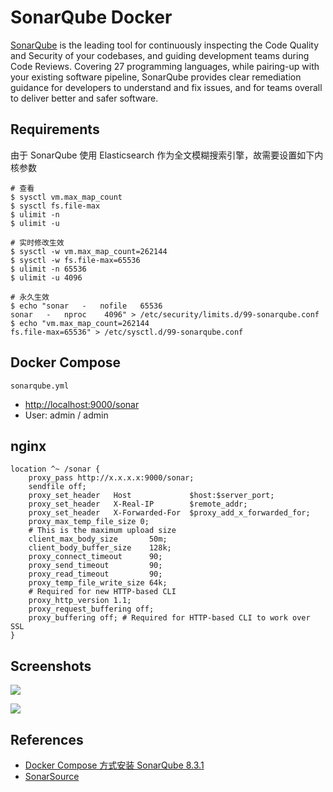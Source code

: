 # SonarQube Docker

[SonarQube](https://www.sonarqube.org/) is the leading tool for continuously inspecting the Code Quality and Security of your codebases, and guiding development teams during Code Reviews. Covering 27 programming languages, while pairing-up with your existing software pipeline, SonarQube provides clear remediation guidance for developers to understand and fix issues, and for teams overall to deliver better and safer software.

## Requirements
由于 SonarQube 使用 Elasticsearch 作为全文模糊搜索引擎，故需要设置如下内核参数
```
# 查看
$ sysctl vm.max_map_count
$ sysctl fs.file-max
$ ulimit -n
$ ulimit -u

# 实时修改生效
$ sysctl -w vm.max_map_count=262144
$ sysctl -w fs.file-max=65536
$ ulimit -n 65536
$ ulimit -u 4096

# 永久生效
$ echo "sonar   -   nofile   65536
sonar   -   nproc    4096" > /etc/security/limits.d/99-sonarqube.conf
$ echo "vm.max_map_count=262144
fs.file-max=65536" > /etc/sysctl.d/99-sonarqube.conf
```

## Docker Compose
`sonarqube.yml`

- [http://localhost:9000/sonar](http://localhost:9000/sonar)
- User: admin / admin

## nginx
```
location ^~ /sonar {
    proxy_pass http://x.x.x.x:9000/sonar;
    sendfile off;
    proxy_set_header   Host             $host:$server_port;
    proxy_set_header   X-Real-IP        $remote_addr;
    proxy_set_header   X-Forwarded-For  $proxy_add_x_forwarded_for;
    proxy_max_temp_file_size 0;
    # This is the maximum upload size
    client_max_body_size       50m;
    client_body_buffer_size    128k;
    proxy_connect_timeout      90;
    proxy_send_timeout         90;
    proxy_read_timeout         90;
    proxy_temp_file_write_size 64k;
    # Required for new HTTP-based CLI
    proxy_http_version 1.1;
    proxy_request_buffering off;
    proxy_buffering off; # Required for HTTP-based CLI to work over SSL
}
```

## Screenshots
![](https://docs.sonarqube.org/latest/images/successfulproject.png)

![](https://www.sonarqube.org/sonarqube-7-5/index/pull-request.png)

## References
- [Docker Compose 方式安装 SonarQube 8.3.1](https://www.cnblogs.com/daodaotest/p/13123561.html)
- [SonarSource](https://github.com/SonarSource/docker-sonarqube)